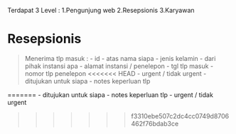 Terdapat 3 Level : 
    1.Pengunjung web
    2.Resepsionis
    3.Karyawan

# Resepsionis 
> Menerima tlp masuk : 
    - id
    - atas nama siapa
    - jenis kelamin
    - dari pihak instansi apa
    - alamat instansi / penelepon
    - tgl tlp masuk
    - nomor tlp penelepon
<<<<<<< HEAD
    - urgent / tidak urgent
    - ditujukan untuk siapa
    - notes keperluan tlp


=======
    - ditujukan untuk siapa
    - notes keperluan tlp
    - urgent / tidak urgent
>>>>>>> f3310ebe507c2dc4cc0749d8706462f76bdab3ce
    

